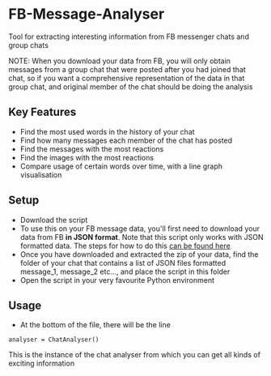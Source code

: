 # FB-Message-Analyser
Tool for extracting interesting information from FB messenger chats and group chats

NOTE: When you download your data from FB, you will only obtain messages from a group chat that were posted after you had joined that chat, so if you want a comprehensive representation of the data in that group chat, and original member of the chat should be doing the analysis

## Key Features
* Find the most used words in the history of your chat
* Find how many messages each member of the chat has posted
* Find the messages with the most reactions
* Find the images with the most reactions
* Compare usage of certain words over time, with a line graph visualisation

## Setup
* Download the script
* To use this on your FB message data, you'll first need to download your data from FB **in JSON format**. Note that this script only works with JSON formatted data. The steps for how to do this [can be found here](https://www.facebook.com/help/212802592074644)
* Once you have downloaded and extracted the zip of your data, find the folder of your chat that contains a list of JSON files formatted message_1, message_2 etc..., and place the script in this folder
* Open the script in your very favourite Python environment

## Usage
* At the bottom of the file, there will be the line
```
analyser = ChatAnalyser()
```
This is the instance of the chat analyser from which you can get all kinds of exciting information
